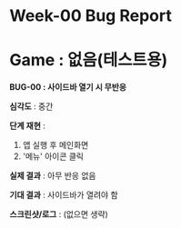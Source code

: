 # Week-00 Bug Report

# Game : 없음(테스트용)

**BUG-00 : 사이드바 열기 시 무반응**

**심각도** : 중간

**단계 재현** : 
1. 앱 실행 후 메인화면
2. '메뉴' 아이콘 클릭

**실제 결과** : 아무 반응 없음

**기대 결과** : 사이드바가 열려야 함

**스크린샷/로그** : (없으면 생략)
